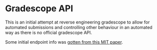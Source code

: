 # Gradescope API
This is an initial attempt at reverse engineering gradescope to allow for automated submissions and controlling other
behaviour in an automated way as there is no official gradescope API.

Some initial endpoint info was [gotten from this MIT paper](https://courses.csail.mit.edu/6.857/2016/files/20.pdf).

